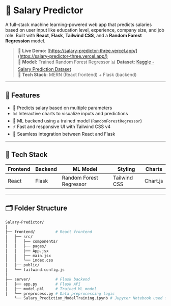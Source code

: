 # 💼 Salary Predictor

A full-stack machine learning-powered web app that predicts salaries based on user input like education level, experience, company size, and job role. Built with **React**, **Flask**, **Tailwind CSS**, and a **Random Forest Regression** model.

> 🚀 **Live Demo:** [https://salary-predictor-three.vercel.app/](https://salary-predictor-three.vercel.app/)  
> 🧠 **Model:** Trained Random Forest Regressor
> 📊 **Dataset:** [Kaggle - Salary Prediction Dataset](https://www.kaggle.com/datasets/mohithsairamreddy/salary-data)  
> 🧰 **Tech Stack:** MERN (React frontend) + Flask (backend)

---

## 📌 Features

- 🎯 Predicts salary based on multiple parameters
- 📊 Interactive charts to visualize inputs and predictions
- 🧠 ML backend using a trained model (`RandomForestRegressor`)
- ⚡ Fast and responsive UI with Tailwind CSS v4
- 🔗 Seamless integration between React and Flask

---

## 🧠 Tech Stack

| Frontend | Backend | ML Model | Styling | Charts |
|----------|---------|----------|---------|--------|
| React    | Flask   | Random Forest Regressor | Tailwind CSS | Chart.js |

---

## 🗂️ Folder Structure

```bash
Salary-Predictor/
│
├── frontend/         # React frontend
│   ├── src/
│   │   ├── components/
│   │   ├── pages/
│   │   ├── App.jsx
│   │   ├── main.jsx
│   │   └── index.css
│   ├── public/
│   └── tailwind.config.js
│
├── server/           # Flask backend
│   ├── app.py        # Flask API
│   ├── model.pkl     # Trained ML model
│   └── preprocess.py # Data preprocessing logic
    └── Salary_Prediction_ModelTraining.ipynb # Jupyter Notebook used for training the model
